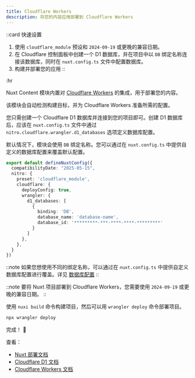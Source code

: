 ```yaml
---
title: Cloudflare Workers
description: 将您的内容应用部署到 Cloudflare Workers
---
```


::card
快速设置

1. 使用 `cloudflare_module` 预设和 `2024-09-19` 或更晚的兼容日期。
2. 在 Cloudflare 控制面板中创建一个 D1 数据库，并在项目中以 `DB` 绑定名称连接该数据库，同时在 `nuxt.config.ts` 文件中配置数据库。
3. 构建并部署您的应用
::

:hr

Nuxt Content 模块内置对 [Cloudflare Workers](https://workers.cloudflare.com) 的集成，用于部署您的内容。

该模块会自动检测构建目标，并为 Cloudflare Workers 准备所需的配置。

您只需创建一个 Cloudflare D1 数据库并连接到您的项目即可。创建 D1 数据库后，应该在 `nuxt.config.ts` 文件中通过 `nitro.cloudflare.wrangler.d1_databases` 选项定义数据库配置。

默认情况下，模块会使用 `DB` 绑定名称。您可以通过在 `nuxt.config.ts` 中提供自定义的数据库配置来覆盖默认配置。

```ts [nuxt.config.ts]
export default defineNuxtConfig({
  compatibilityDate: "2025-05-15",
  nitro: {
    preset: 'cloudflare_module',
    cloudflare: {
      deployConfig: true,
      wrangler: {
        d1_databases: [
          {
            binding: 'DB',
            database_name: 'database-name',
            database_id: '*********-***-****-****-*********'
          }
        ]
      },
    },
  }
})
```

::note
如果您想使用不同的绑定名称，可以通过在 `nuxt.config.ts` 中提供自定义数据库配置进行覆盖。详见 [数据库配置](/docs/getting-started/configuration#d1)
::

::note
要将 Nuxt 项目部署到 Cloudflare Workers，您需要使用 `2024-09-19` 或更晚的兼容日期。
::

使用 `nuxi build` 命令构建项目，然后可以用 `wrangler deploy` 命令部署项目。

```bash
npx wrangler deploy
```

完成！ :tada:

查看：

- [Nuxt 部署文档](https://nuxt.com/deploy/cloudflare)
- [Cloudflare D1 文档](https://developers.cloudflare.com/d1/)
- [Cloudflare Workers 文档](https://developers.cloudflare.com/workers/)